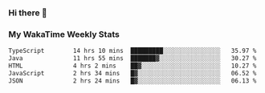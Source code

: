 ### Hi there 👋

<!--
**royschrauwen/royschrauwen** is a ✨ _special_ ✨ repository because its `README.md` (this file) appears on your GitHub profile.

Here are some ideas to get you started:

- 🔭 I’m currently working on ...
- 🌱 I’m currently learning ...
- 👯 I’m looking to collaborate on ...
- 🤔 I’m looking for help with ...
- 💬 Ask me about ...
- 📫 How to reach me: ...
- 😄 Pronouns: ...
- ⚡ Fun fact: ...
-->


### My WakaTime Weekly Stats
<!--START_SECTION:waka-->

```txt
TypeScript        14 hrs 10 mins  █████████░░░░░░░░░░░░░░░░   35.97 %
Java              11 hrs 55 mins  ███████▓░░░░░░░░░░░░░░░░░   30.27 %
HTML              4 hrs 2 mins    ██▓░░░░░░░░░░░░░░░░░░░░░░   10.27 %
JavaScript        2 hrs 34 mins   █▓░░░░░░░░░░░░░░░░░░░░░░░   06.52 %
JSON              2 hrs 24 mins   █▓░░░░░░░░░░░░░░░░░░░░░░░   06.13 %
```

<!--END_SECTION:waka-->
